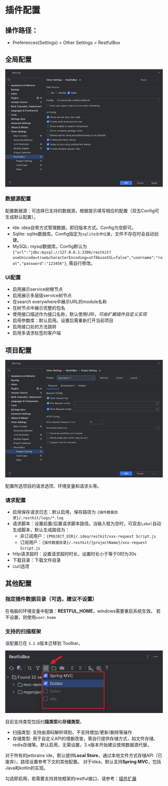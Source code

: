 # 插件配置

## 操作路径：

- Preferences(Settings) > Other Settings > RestfulBox

## 全局配置
![](images/537264421247747.png)

### 数据源配置

配置数据源：可选择已支持的数据源，根据提示填写相应的配置（双击Config可生成默认配置）。

- Ide: idea自带方式管理数据，即旧版本方式。Config为空即可。
- Sqlite: sqlite数据库。Config指定为`sqlite文件位置`，文件不存在时会自动创建。
- MySQL: mysql数据库。Config默认为 `{"url":"jdbc:mysql://127.0.0.1:3306/restkit?useUnicode=true&characterEncoding=utf8&useSSL=false","username":"root","password":"123456"}`, 需自行修改。

### UI配置

- 启用展示service树根节点
- 启用展示多层级service树节点
- 在search everywhere中展示URL的module名称
- 在树节点中展示完整的包名
- 使用接口描述作为接口名称，默认使用URI，_可由扩展插件自定义实现_
- 启用参数库：默认启用。设置后需重新打开当前项目
- 启用接口处的方法跳转
- 启用多请求标签的客户端


## 项目配置
![](images/560074521250044.png)

配置所选项目的请求选项、环境变量和请求头等。

### 请求配置

- 启用保存请求日志：默认启用，保存路径为 `{插件数据目录}/.restkit/logs/*.log`
- 请求脚本：设置前置/后置请求脚本路径。当输入框为空时，可双击`Label`自动生成脚本，默认生成路径为：
  - 非订阅用户：`{PROJECT_DIR}/.idea/restkit/xxx-request Script.js`
  - 订阅用户：`{插件数据目录}/.restkit/{projectName}/xxx-request Script.js`
- http请求超时：设置请求超时时长，设置时长小于等于0时为30s
- 下载目录：下载文件目录
- curl选项

## 其他配置

### 指定插件数据目录（可选，建议不设置）
在电脑的环境变量中配置：**RESTFUL_HOME**，windows需要重启系统生效。
若不设置，则使用`user.home`

### 支持的扫描框架
该配置已在 `3.2.0`版本迁移到 Toolbar。

![](images/1691836592697.png)

目前支持类型包括扫**描类型**和**存储类型**。
- 扫描类型: 支持由源码解析得到，不支持增加/更新/删除等操作
- 存储类型: 用于自定义API的增删改查，需自行提供存储方式，如文件存储、redis存储等。默认启用，无需设置，3.x版本开始建议使用数据源代替。

对于所有的jetbrains ide，默认提供**Local Store**，通过本地文件方式存储API（已废弃）。路径设置参考下文的其他配置。 对于idea，默认支持**Spring MVC**，包括Java和kotlin的实现。

勾选即启用，若需要支持其他框架的restful接口，请参考：[插件扩展](../扩展/扩展简介.md)
